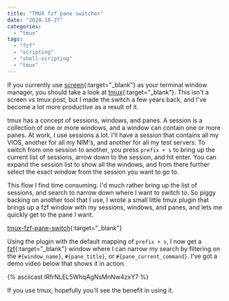 ```yaml
---
title: "TMUX fzf pane switcher"
date: "2024-10-27"
categories: 
  - "tmux"
tags: 
  - "fzf"
  - "scripting"
  - "shell-scripting"
  - "tmux"
---
```


If you currently use [screen](https://github.com/alexander-naumov/gnu-screen){:target="_blank"} as your terminal window manager, you should take a look at [tmux](https://github.com/tmux/tmux){:target="_blank"}. This isn't a screen vs tmux post, but I made the switch a few years back, and I've become a lot more productive as a result of it.

tmux has a concept of sessions, windows, and panes. A session is a collection of one or more windows, and a window can contain one or more panes. At work, I use sessions a lot. I'll have a session that contains all my VIOS, another for all my NIM's, and another for all my test servers. To switch from one session to another, you press `prefix + s` to bring up the current list of sessions, arrow down to the session, and hit enter. You can expand the session list to show all the windows, and from there further select the exact window from the session you want to go to.

This flow I find time consuming. I'd much rather bring up the list of sessions, and search to narrow down where I want to switch to. So piggy backing on another tool that I use, I wrote a small little tmux plugin that brings up a fzf window with my sessions, windows, and panes, and lets me quickly get to the pane I want.

[tmux-fzf-pane-switch](https://github.com/Kristijan/tmux-fzf-pane-switch){:target="_blank"}

Using the plugin with the default mapping of `prefix + s`, I now get a [fzf](https://github.com/junegunn/fzf){:target="_blank"} window where I can narrow my search by filtering on the `#{window_name}`, `#{pane_title}`, or `#{pane_current_command}`. I've got a demo video below that shows it in action.

{% asciicast lRfrNLEL5WhqAgNsMnNw4zxY7 %}

If you use tmux, hopefully you'll see the benefit in using it.
